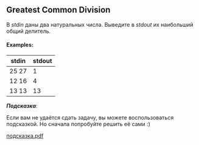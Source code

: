 ## Greatest Common Division

В *stdin* даны два натуральных числа. Выведите в *stdout* их наибольший общий делитель.

#### Examples:

 stdin  |   stdout
------- | ----------
25 27	| 1
12 16	| 4
13 13   | 13

***Подсказка***:

Если вам не удаётся сдать задачу, вы можете воспользоваться подсказкой. Но сначала попробуйте решить её сами :)

[подсказка.pdf](https://d3c33hcgiwev3.cloudfront.net/WLTQJVjwEei3rhJFDm6TJA_5920143058f011e8abe81930bfbd2640__________.pdf?Expires=1622246400&Signature=JcYC4Bc-w6N3Ta-lQ28hSS9vI1zWOQui4eYlDTt9UTWkNDniWdInNn9rN4IDFG0smzkNwHTx~HhThQuiENkFdPL5Vk1uawy3xNBBXj2v0BxQlz-zTlpbDiuL3yguv2wRInZdYZ39HDt1WDKmHZVNO-SAvk8U4FiNyDzUk6VVnJ0_&Key-Pair-Id=APKAJLTNE6QMUY6HBC5A)
